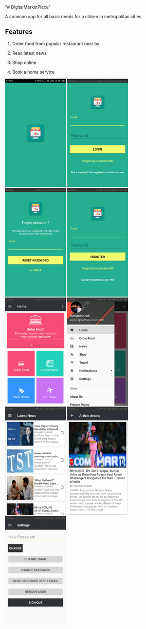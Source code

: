 "# DigitalMarketPlace" 

A common app for all basic needs for a citizen in metropolitan cities

Features
---------
1) Order food from popular restaurant near by

2) Read latest news

3) Shop online 

4) Book a home service


<img src="https://github.com/hemugadi/DigitalMarketPlace/blob/dev_digi_market/flah_screen.png" width="200">

<img src="https://github.com/hemugadi/DigitalMarketPlace/blob/dev_digi_market/login_screen.png" width="200">

<img src="https://github.com/hemugadi/DigitalMarketPlace/blob/dev_digi_market/forgot_password.png" width="200">

<img src="https://github.com/hemugadi/DigitalMarketPlace/blob/dev_digi_market/registaration_screen.png" width="200">

<img src="https://github.com/hemugadi/DigitalMarketPlace/blob/dev_digi_market/home_screen.png" width="200">

<img src="https://github.com/hemugadi/DigitalMarketPlace/blob/dev_digi_market/navigation_view.png" width="200">

<img src="https://github.com/hemugadi/DigitalMarketPlace/blob/dev_digi_market/news_fragment.png" width="200">

<img src="https://github.com/hemugadi/DigitalMarketPlace/blob/dev_digi_market/article_details.png" width="200">

<img src="https://github.com/hemugadi/DigitalMarketPlace/blob/dev_digi_market/account_settings.png" width="200">



